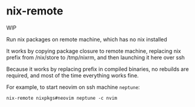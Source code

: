 # nix-remote

WIP

Run nix packages on remote machine, which has no nix installed

It works by copying package closure to remote machine, replacing nix prefix from /nix/store to /tmp/nixrm, and then launching it here over ssh

Because it works by replacing prefix in compiled binaries, no rebuilds are required, and most of the time everything works fine.

For example, to start neovim on ssh machine `neptune`:

```
nix-remote nixpkgs#neovim neptune -c nvim
```
